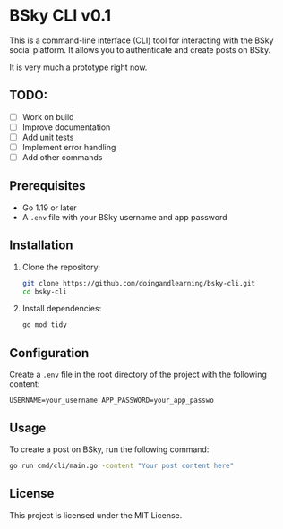 # BSky CLI v0.1

This is a command-line interface (CLI) tool for interacting with the BSky social platform. It allows you to authenticate and create posts on BSky.

It is very much a prototype right now.

## TODO:

- [ ] Work on build
- [ ] Improve documentation
- [ ] Add unit tests
- [ ] Implement error handling
- [ ] Add other commands

## Prerequisites

- Go 1.19 or later
- A `.env` file with your BSky username and app password

## Installation

1. Clone the repository:

   ```sh
   git clone https://github.com/doingandlearning/bsky-cli.git
   cd bsky-cli
   ```

2. Install dependencies:
   ```sh
   go mod tidy
   ```

## Configuration

Create a `.env` file in the root directory of the project with the following content:

```
USERNAME=your_username APP_PASSWORD=your_app_passwo
```

## Usage

To create a post on BSky, run the following command:

```sh
go run cmd/cli/main.go -content "Your post content here"
```

## License

This project is licensed under the MIT License.
